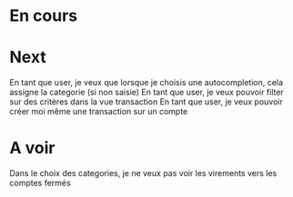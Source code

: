 # En cours

# Next
En tant que user, je veux que lorsque je choisis une autocompletion, cela assigne la categorie (si non saisie)
En tant que user, je veux pouvoir filter sur des critères dans la vue transaction
En tant que user, je veux pouvoir créer moi même une transaction sur un compte

# A voir
Dans le choix des categories, je ne veux pas voir les virements vers les comptes fermés
